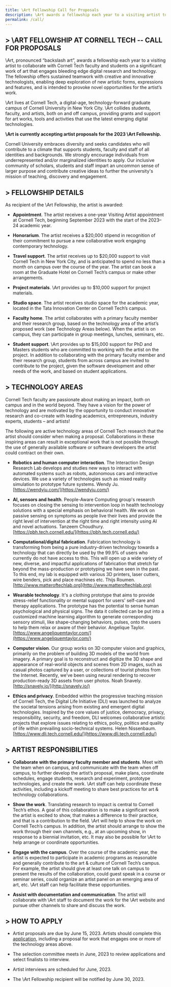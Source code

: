 ```yaml
---
title: \Art Fellowship Call for Proposals
description: \Art awards a fellowship each year to a visiting artist to collaborate with Cornell Tech faculty and students on a significant work of art that engages bleeding edge digital research and technology.
permalink: /call/
---
```

## > \ART FELLOWSHIP AT CORNELL TECH -- CALL FOR PROPOSALS

\Art, pronounced “backslash art”, awards a fellowship each year to a visiting artist to collaborate with Cornell Tech faculty and students on a significant work of art that engages bleeding edge digital research and technology. The fellowship offers sustained teamwork with creative and innovative technologists, enabling deep exploration of new artistic forms, expressions and features, and is intended to provoke novel opportunities for the artist’s work.

\Art lives at Cornell Tech, a digital-age, technology-forward graduate campus of Cornell University in New York City. \Art collides students, faculty, and artists, both on and off campus, providing grants and support for art works, tools and activities that use the latest emerging digital technologies.

**\Art is currently accepting artist proposals for the 2023 \Art Fellowship.**

Cornell University embraces diversity and seeks candidates who will contribute to a climate that supports students, faculty and staff of all identities and backgrounds. We strongly encourage individuals from underrepresented and/or marginalized identities to apply. Our inclusive community of scholars, students and staff impart an uncommon sense of larger purpose and contribute creative ideas to further the university's mission of teaching, discovery and engagement.

## >  FELLOWSHIP DETAILS

As recipient of the \Art Fellowship, the artist is awarded:

- **Appointment**. The artist receives a one-year Visiting Artist appointment at Cornell Tech, beginning September 2023 with the start of the 2023–24 academic year.
 
- **Honorarium**. The artist receives a $20,000 stipend in recognition of their commitment to pursue a new collaborative work engaging contemporary technology.

- **Travel support**. The artist receives up to $20,000 support to visit Cornell Tech in New York City, and is anticipated to spend no less than a month on campus over the course of the year. The artist can book a room at the Graduate Hotel on Cornell Tech’s campus or make other arrangements.

- **Project materials**. \Art provides up to $10,000 support for project materials.

- **Studio space**. The artist receives studio space for the academic year, located in the Tata Innovation Center on Cornell Tech’s campus.

- **Faculty home**. The artist collaborates with a primary faculty member and their research group, based on the technology area of the artist’s proposed work (see Technology Areas below). When the artist is on campus, they can participate in group meetings, lunches, seminars, etc.

- **Student support**. \Art provides up to $15,000 support for PhD and Masters students who are committed to working with the artist on the project. In addition to collaborating with the primary faculty member and their research group, students from across campus are invited to contribute to the project, given the software development and other needs of the work, and based on student applications. 

## > TECHNOLOGY AREAS

Cornell Tech faculty are passionate about making an impact, both on campus and in the world beyond. They have a vision for the power of technology and are motivated by the opportunity to conduct innovative research and co-create with leading academics, entrepreneurs, industry experts, students – and artists!

The following are active technology areas of Cornell Tech research that the artist should consider when making a proposal. Collaborations in these inspiring areas can result in exceptional work that is not possible through the use of generally available software or software developers the artist could contract on their own.

- **Robotics and human computer interaction**. The Interaction Design Research Lab develops and studies new ways to interact with automated systems such as robots, autonomous cars and interactive devices. We use a variety of technologies such as mixed reality simulation to prototype future systems. Wendy Ju. [https://wendyju.com/](https://wendyju.com/)

- **AI, sensors and health**. People-Aware Computing group's research focuses on closing the sensing to intervention loop in health technology solutions with a special emphasis on behavioral health. We work on passive sensing on symptoms as people live their lives and provide the right level of intervention at the right time and right intensity using AI and novel actuations. Tanzeem Choudhury. [https://pbh.tech.cornell.edu/](https://pbh.tech.cornell.edu/)

- **Computational/digital fabrication**. Fabrication technology is transforming from being a pure industry-driven technology towards a technology that can directly be used by the 99.9% of users who currently do not have access to this. This will open up a wide variety of new, diverse, and impactful applications of fabrication that stretch far beyond the mass-production or prototyping we have seen in the past. To this end, my lab is equipped with various 3D printers, laser cutters, wire benders, pick and place machines etc. Thijs Roumen. [http://www.matteroftechlab.org](http://www.matteroftechlab.org)

- **Wearable technology**. It's a clothing prototype that aims to provide stress-relief functionality or mental support for users' self-care and therapy applications. The prototype has the potential to sense human psychological and physical signs. The data it collected can be put into a customized machine learning algorithm to generate corresponding sensory stimuli, like shape-changing behaviors, pulses, onto the users to help them relax or aware of their behavior. Angelique Taylor. [https://www.angeliquemtaylor.com/](https://www.angeliquemtaylor.com/)

- **Computer vision**. Our group works on 3D computer vision and graphics, primarily on the problem of building 3D models of the world from imagery. A primary goal is to reconstruct and digitize the 3D shape and appearance of real-world objects and scenes from 2D images, such as casual photos captured by a user, or collections of tourist photos from the Internet. Recently, we’ve been using neural rendering to recover production-ready 3D assets from user photos. Noah Snavely. [http://snavely.io/](http://snavely.io/)

- **Ethics and privacy**. Embedded within the progressive teaching mission of Cornell Tech, the Digital Life Initiative (DLI) was launched to analyze the societal tensions arising from existing and emergent digital technologies. Inspired by the core values of justice, democracy, privacy, responsibility, security, and freedom, DLI welcomes collaborative artistic projects that explore issues relating to ethics, policy, politics and quality of life within prevailing socio-technical systems. Helen Nissenbaum. [https://www.dli.tech.cornell.edu/](https://www.dli.tech.cornell.edu/)

## > ARTIST RESPONSIBILITIES

- **Collaborate with the primary faculty member and students**. Meet with the team when on campus, and communicate with the team when off campus, to further develop the artist’s proposal, make plans, coordinate schedules, engage students, research and experiment, prototype technologies, and create the work. \Art staff can help coordinate these activities, including a kickoff meeting to share best practices for art & technology collaborations.

- **Show the work**. Translating research to impact is central to Cornell Tech’s ethos. A goal of this collaboration is to make a significant work the artist is excited to show, that makes a difference to their practice, and that is a contribution to the field. \Art will help to show the work on Cornell Tech’s campus. In addition, the artist should arrange to show the work through their own channels, e.g., at an upcoming show, in response to a biennial invitation, etc. It may also be possible for \Art to help arrange or coordinate opportunities.

- **Engage with the campus**. Over the course of the academic year, the artist is expected to participate in academic programs as reasonable and generally contribute to the art & culture of Cornell Tech’s campus. For example, the artist should give at least one talk on campus to present the results of the collaboration, could guest speak in a course or seminar series, could organize an artist panel on an emerging area of art, etc. \Art staff can help facilitate these opportunities.

- **Assist with documentation and communication**. The artist will collaborate with \Art staff to document the work for the \Art website and pursue other channels to share and discuss the work.

## > HOW TO APPLY

* Artist proposals are due by June 15, 2023. Artists should complete this [application](https://forms.gle/Tsc3nLr8CP3DsWQPA), including a proposal for work that engages one or more of the technology areas above.

* The selection committee meets in June, 2023 to review applications and select finalists to interview.

* Artist interviews are scheduled for June, 2023.

* The \Art Fellowship recipient will be notified by June 30, 2023.
